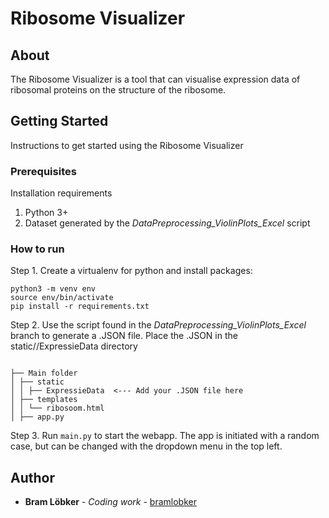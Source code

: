 # Ribosome Visualizer

## About

The Ribosome Visualizer is a tool that can visualise expression data of ribosomal proteins on the structure of the ribosome.


## Getting Started

Instructions to get started using the Ribosome Visualizer

### Prerequisites

Installation requirements

1. Python 3+
2. Dataset generated by the *DataPreprocessing_ViolinPlots_Excel* script


### How to run

Step 1. Create a virtualenv for python and install packages:

```
python3 -m venv env
source env/bin/activate
pip install -r requirements.txt
```

Step 2. Use the script found in the *DataPreprocessing_ViolinPlots_Excel* branch to generate a .JSON file.
        Place the .JSON in the static//ExpressieData directory
```

├── Main folder
│ ├── static
│ │ ├── ExpressieData  <--- Add your .JSON file here
│ ├── templates
│ │ └── ribosoom.html
│ ├── app.py

```

Step 3. Run ``main.py`` to start the webapp. The app is initiated with a random case, but can be changed with the dropdown menu in the top left.


## Author

* **Bram Löbker** - *Coding work* - [bramlobker](https://github.com/bramlobker)

